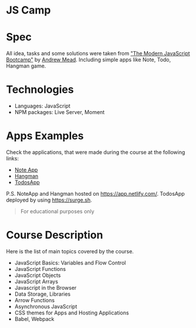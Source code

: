 # JS Camp

# Spec
All idea, tasks and some solutions were taken from ["The Modern JavaScript Bootcamp"](https://www.udemy.com/course/modern-javascript/) by [Andrew Mead](https://mead.io). Including simple apps like Note, Todo, Hangman game.


# Technologies
 - Languages: JavaScript
 - NPM packages: Live Server, Moment


# Apps Examples
Check the applications, that were made during the course at the following links:
- [Note App](https://somleff-notes.netlify.app)
- [Hangman](https://somleff-hangman.netlify.app)
- [TodosApp](https://stupid-cry.surge.sh)

P.S. NoteApp and Hangman hosted on https://app.netlify.com/. TodosApp deployed by using https://surge.sh.
 <br />
 > For educational purposes only


# Course Description
Here is the list of main topics covered by the course.
 - JavaScript Basics: Variables and Flow Control
 - JavaScript Functions
 - JavaScript Objects
  - JavaScript Arrays
 - Javascript in the Browser
 - Data Storage, Libraries
 - Arrow Functions
 - Asynchronous JavaScript
 - CSS themes for Apps and Hosting Applications
 - Babel, Webpack
